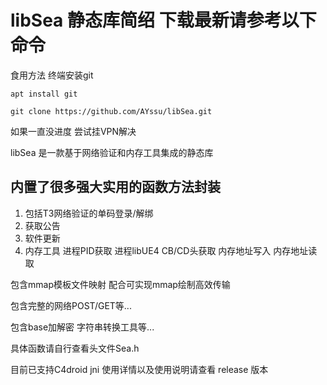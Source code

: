 # libSea 静态库简绍 下载最新请参考以下命令

食用方法 终端安装git 

`` apt install git ``

`` git clone https://github.com/AYssu/libSea.git ``


如果一直没进度 尝试挂VPN解决 

libSea 是一款基于网络验证和内存工具集成的静态库

## 内置了很多强大实用的函数方法封装 
  1. 包括T3网络验证的单码登录/解绑
  2. 获取公告
  3. 软件更新
  4. 内存工具 进程PID获取 进程libUE4 CB/CD头获取 内存地址写入 内存地址读取
  

包含mmap模板文件映射 配合可实现mmap绘制高效传输

包含完整的网络POST/GET等...

包含base加解密 字符串转换工具等...

具体函数请自行查看头文件Sea.h

目前已支持C4droid jni 使用详情以及使用说明请查看 release 版本
